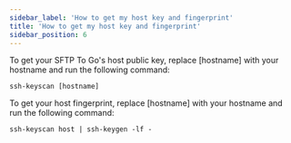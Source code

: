 ```yaml
---
sidebar_label: 'How to get my host key and fingerprint'
title: 'How to get my host key and fingerprint'
sidebar_position: 6
---
```

To get your SFTP To Go's host public key, replace [hostname] with your hostname and run the following command:

```shell
ssh-keyscan [hostname]
```

To get your host fingerprint, replace [hostname] with your hostname and run the following command:

```shell
ssh-keyscan host | ssh-keygen -lf -
```
